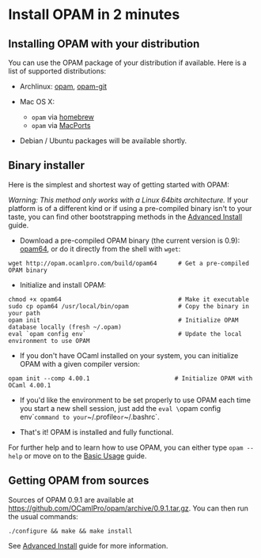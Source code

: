 # Install OPAM in 2 minutes

## Installing OPAM with your distribution

You can use the OPAM package of your distribution if
available. Here is a list of supported distributions:

* Archlinux: [opam](http://aur.archlinux.org/packages.php?ID=62127),
  [opam-git](http://aur.archlinux.org/packages.php?ID=62387)

* Mac OS X:
  * `opam` via [homebrew](http://mxcl.github.com/homebrew/)
  * `opam` via [MacPorts](http://www.macports.org/)

* Debian / Ubuntu packages will be available shortly.

## Binary installer

Here is the simplest and shortest way of getting started with OPAM:

*Warning: This method only works with a Linux 64bits architecture.* If your
platform is of a different kind or if using a pre-compiled binary isn't to your
taste, you can find other bootstrapping methods in the
[Advanced Install](Advanced_Install.html) guide.

- Download a pre-compiled OPAM binary (the current version is 0.9):
[opam64](http://opam.ocamlpro.com/build/opam64), or do it directly from the
shell with `wget`:

```
wget http://opam.ocamlpro.com/build/opam64      # Get a pre-compiled OPAM binary
```

- Initialize and install OPAM:

```
chmod +x opam64                                 # Make it executable
sudo cp opam64 /usr/local/bin/opam              # Copy the binary in your path
opam init                                       # Initialize OPAM database locally (fresh ~/.opam)
eval `opam config env`                          # Update the local environment to use OPAM
```

- If you don't have OCaml installed on your system, you can initialize OPAM with
a given compiler version:

```
opam init --comp 4.00.1                        # Initialize OPAM with OCaml 4.00.1
```

- If you'd like the environment to be set properly to use OPAM each time you
start a new shell session, just add the `eval \`opam config env\`` command to
your `~/.profile` or `~/.bashrc`.

- That's it! OPAM is installed and fully functional.

For further help and to learn how to use OPAM, you can either type
`opam --help` or move on to the [Basic Usage](Basic_Usage.html) guide.

## Getting OPAM from sources

Sources of OPAM 0.9.1 are available at <https://github.com/OCamlPro/opam/archive/0.9.1.tar.gz>. You can then run the usual commands:

```
./configure && make && make install
```

See [Advanced Install](Advanced_Install.html) guide for more information.

